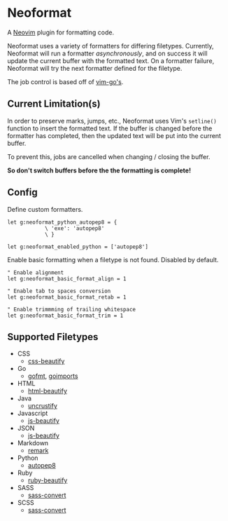 # Neoformat

A [Neovim](https://neovim.io) plugin for formatting code.

Neoformat uses a variety of formatters for differing filetypes. Currently, Neoformat
will run a formatter _asynchronously_, and on success it will update the current
buffer with the formatted text. On a formatter failure, Neoformat will try the next
formatter defined for the filetype.

The job control is based off of [vim-go's](https://github.com/fatih/vim-go).

## Current Limitation(s)

In order to preserve marks, jumps, etc., Neoformat uses Vim's `setline()` function
to insert the formatted text. If the buffer is changed before the formatter has
completed, then the updated text will be put into the current buffer.

To prevent this, jobs are cancelled when changing / closing the buffer.

**So don't switch buffers before the the formatting is complete!**

## Config

Define custom formatters.

```vimscript
let g:neoformat_python_autopep8 = {
            \ 'exe': 'autopep8'
            \ }

let g:neoformat_enabled_python = ['autopep8']
```

Enable basic formatting when a filetype is not found. Disabled by default.

```vimscript
" Enable alignment
let g:neoformat_basic_format_align = 1

" Enable tab to spaces conversion
let g:neoformat_basic_format_retab = 1

" Enable trimmming of trailing whitespace
let g:neoformat_basic_format_trim = 1
```

## Supported Filetypes

- CSS
  - [css-beautify](https://github.com/senchalabs/cssbeautify)
- Go
  - [gofmt](https://golang.org/cmd/gofmt/), [goimports](https://godoc.org/golang.org/x/tools/cmd/goimports)
- HTML
  - [html-beautify](https://github.com/beautify-web/js-beautify#css--html)
- Java
  - [uncrustify](http://uncrustify.sourceforge.net)
- Javascript
  - [js-beautify](https://github.com/beautify-web/js-beautify)
- JSON
  - [js-beautify](https://github.com/beautify-web/js-beautify)
- Markdown
  - [remark](https://github.com/wooorm/remark)
- Python
  - [autopep8](https://github.com/hhatto/autopep8)
- Ruby
  - [ruby-beautify](https://github.com/erniebrodeur/ruby-beautify)
- SASS
  - [sass-convert](http://sass-lang.com/documentation/#executables)
- SCSS
  - [sass-convert](http://sass-lang.com/documentation/#executables)
